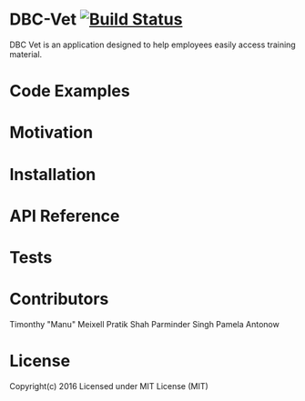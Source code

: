 # DBC-Vet [![Build Status](https://travis-ci.org/chi-island-foxes-2016/DBC-Vet.svg?branch=master)](https://travis-ci.org/chi-island-foxes-2016/DBC-Vet)
DBC Vet is an application designed to help employees easily access training material.

# Code Examples

# Motivation

# Installation

# API Reference

# Tests

# Contributors
  Timonthy "Manu" Meixell
  Pratik Shah
  Parminder Singh
  Pamela Antonow

# License

Copyright(c) 2016
Licensed under MIT License (MIT)
